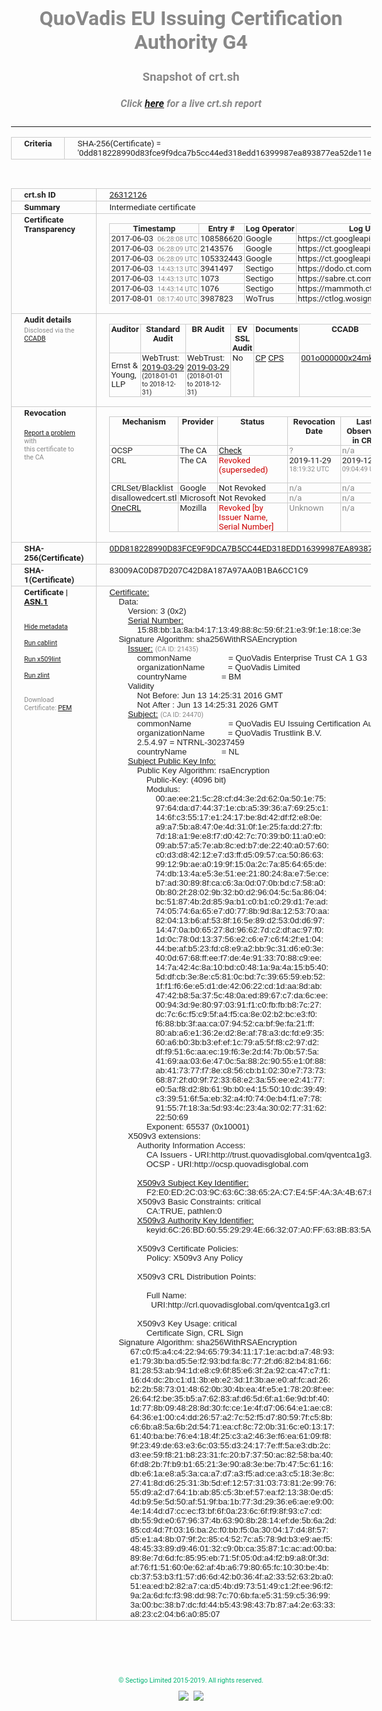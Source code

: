 # QuoVadis EU Issuing Certification Authority G4
### Snapshot of crt.sh
##### Click [here](https://crt.sh/?q=0DD818228990D83FCE9F9DCA7B5CC44ED318EDD16399987EA893877EA52DE11E) for a live crt.sh report

---
<!DOCTYPE HTML PUBLIC "-//W3C//DTD HTML 4.0 Transitional//EN">
<HTML>
<HEAD>
  <META http-equiv="Content-Type" content="text/html; charset=UTF-8">
  <TITLE>crt.sh | 0dd818228990d83fce9f9dca7b5cc44ed318edd16399987ea893877ea52de11e</TITLE>
  <META name="description" content="Free CT Log Certificate Search Tool from Sectigo (formerly Comodo CA)">
  <META name="keywords" content="crt.sh, CT, Certificate Transparency, Certificate Search, SSL Certificate, Sectigo, Comodo CA">
  <LINK href="//fonts.googleapis.com/css?family=Roboto+Mono|Roboto:400,400i,700,700i" rel="stylesheet">
  <STYLE type="text/css">
    a {
      white-space: nowrap;
    }
    body {
      color: #888888;
      font: 12pt Roboto, sans-serif;
      padding-top: 10px;
      text-align: center
    }
    form {
      margin: 0px
    }
    span {
      border-radius: 10px
    }
    span.heading {
      color: #888888;
      font: 12pt Roboto, sans-serif
    }
    span.title {
      background-color: #00B373;
      color: #FFFFFF;
      font: bold 18pt Roboto, sans-serif;
      padding: 0px 5px
    }
    span.text {
      color: #888888;
      font: 10pt Roboto, sans-serif
    }
    span.whiteongrey {
      background-color: #D9D9D6;
      color: #FFFFFF;
      font: bold 18pt Roboto, sans-serif;
      padding: 0px 5px
    }
    table {
      border-collapse: collapse;
      color: #222222;
      font: 10pt Roboto, sans-serif;
      margin-left: auto;
      margin-right: auto
    }
    table.options {
      border: none;
      margin-left: 10px
    }
    td, th {
      border: 1px solid #CCCCCC;
      padding: 0px 2px;
      text-align: left;
      vertical-align: top
    }
    td.outer, th.outer {
      border: 1px solid #CCCCCC;
      padding: 2px 20px;
      text-align: left
    }
    th.heading {
      color: #888888;
      font: bold italic 12pt Roboto, sans-serif;
      padding: 20px 0px 0px;
      text-align: center
    }
    th.options, td.options {
      border: none;
      vertical-align: middle
    }
    td.text {
      font: 10pt "Roboto Mono", sans-serif;
      padding: 2px 20px
    }
    td.heading {
      border: none;
      color: #888888;
      font: 12pt Roboto, sans-serif;
      padding-top: 20px;
      text-align: center
    }
    table.lint td, th {
      text-align: center
    }
    .button {
      background-color: #00B373;
      border-radius: 10px;
      color: #FFFFFF;
      font: bold 13pt Roboto, sans-serif
    }
    .copyright {
      font: 8pt Roboto, sans-serif;
      color: #00B373
    }
    .input {
      border: 1px solid #888888;
      font-weight: bold;
      text-align: center
    }
    .small {
      font: 8pt Roboto, sans-serif;
      color: #888888
    }
    .error {
      background-color: #FFDFDF;
      color: #CC0000;
      font-weight: bold
    }
    .fatal {
      background-color: #0000AA;
      color: #FFFFFF;
      font-weight: bold
    }
    .notice {
      background-color: #FFFFDF;
      color: #606000
    }
    .warning {
      background-color: #FFEFDF;
      color: #DF6000
    }
  </STYLE>
</HEAD>
<BODY>

<TABLE>
  <TR>
    <TH class="outer">Criteria</TH>
    <TD class="outer">SHA-256(Certificate) = '0dd818228990d83fce9f9dca7b5cc44ed318edd16399987ea893877ea52de11e'</TD>
  </TR>
</TABLE>
<BR>
<TABLE>
  <TR>
    <TH class="outer">crt.sh ID</TH>
    <TD class="outer"><A href="?id=26312126">26312126</A></TD>
  </TR>
  <TR>
    <TH class="outer">Summary</TH>
    <TD class="outer">Intermediate certificate</TD>
  </TR>
  <TR>
    <TH class="outer">Certificate<BR>Transparency</TH>
    <TD class="outer">
<TABLE class="options" style="margin-left:0px">
  <TR>
    <TH>Timestamp</TH>
    <TH>Entry #</TH>
    <TH>Log Operator</TH>
    <TH>Log URL</TH>
  </TR>
  <TR>
    <TD>2017-06-03&nbsp; <FONT class="small">06:28:08 UTC</FONT></TD>
    <TD>108586620</TD>
    <TD>Google</TD>
    <TD>https://ct.googleapis.com/pilot</TD>
  </TR>
  <TR>
    <TD>2017-06-03&nbsp; <FONT class="small">06:28:09 UTC</FONT></TD>
    <TD>2143576</TD>
    <TD>Google</TD>
    <TD>https://ct.googleapis.com/skydiver</TD>
  </TR>
  <TR>
    <TD>2017-06-03&nbsp; <FONT class="small">06:28:09 UTC</FONT></TD>
    <TD>105332443</TD>
    <TD>Google</TD>
    <TD>https://ct.googleapis.com/rocketeer</TD>
  </TR>
  <TR>
    <TD>2017-06-03&nbsp; <FONT class="small">14:43:13 UTC</FONT></TD>
    <TD>3941497</TD>
    <TD>Sectigo</TD>
    <TD>https://dodo.ct.comodo.com</TD>
  </TR>
  <TR>
    <TD>2017-06-03&nbsp; <FONT class="small">14:43:13 UTC</FONT></TD>
    <TD>1073</TD>
    <TD>Sectigo</TD>
    <TD>https://sabre.ct.comodo.com</TD>
  </TR>
  <TR>
    <TD>2017-06-03&nbsp; <FONT class="small">14:43:14 UTC</FONT></TD>
    <TD>1076</TD>
    <TD>Sectigo</TD>
    <TD>https://mammoth.ct.comodo.com</TD>
  </TR>
  <TR>
    <TD>2017-08-01&nbsp; <FONT class="small">08:17:40 UTC</FONT></TD>
    <TD>3987823</TD>
    <TD>WoTrus</TD>
    <TD>https://ctlog.wosign.com</TD>
  </TR>
</TABLE>
    </TD>
  </TR>
  <TR>
    <TH class="outer">Audit details<BR>
      <DIV class="small" style="padding-top:3px">Disclosed via the
        <A href="//ccadb-public.secure.force.com/mozilla/PublicAllIntermediateCerts" target="_blank">CCADB</A></DIV>
    </TH>
    <TD class="outer">
<TABLE class="options" style="margin-left:0px">
  <TR>
    <TH>Auditor</TH>
    <TH>Standard Audit</TH>
    <TH>BR Audit</TH>
    <TH>EV SSL Audit</TH>
    <TH>Documents</TH>
    <TH>CCADB</TH>
    <TH>Root Owner / Certificate</TH>
  </TR>
  <TR>
    <TD style="vertical-align:middle">Ernst & Young, LLP</TD>
    <TD>WebTrust:
      <A href="https://www.cpacanada.ca/generichandlers/CPACHandler.ashx?attachmentid=227627" target="_blank">2019-03-29</A>
      <BR><FONT style="font-size:8pt">(2018-01-01 to 2018-12-31)</FONT></TD>
    <TD>WebTrust:
      <A href="https://www.cpacanada.ca/generichandlers/CPACHandler.ashx?attachmentid=227628" target="_blank">2019-03-29</A>
      <BR><FONT style="font-size:8pt">(2018-01-01 to 2018-12-31)</FONT></TD>
    <TD>No    <TD>
      <A href="https://www.quovadisglobal.com/~/media/Files/Repository/QV_RCA1_RCA3_CPCPS_V4_25.ashx" target="blank">CP</A>
      <A href="https://www.quovadisglobal.com/~/media/Files/Repository/QV_RCA2_CPCPS_v2.5.ashx" target="blank">CPS</A>
    </TD>
    <TD><A href="//ccadb.force.com/001o000000x24mkAAA" target="_blank">001o000000x24mkAAA</A></TD>
    <TD><A href="/?id=8564337">QuoVadis</A></TD>
  </TR>
</TABLE>
    </TD>
  </TR>
  <TR>
    <TH class="outer">Revocation<BR><BR>
      <DIV class="small" style="padding-top:3px"><A href="?id=26312126&opt=problemreporting">Report a problem</A> with<BR>this certificate to the CA</DIV></TH>
    <TD class="outer">
      <TABLE class="options" style="margin-left:0px">
        <TR>
          <TH>Mechanism</TH>
          <TH>Provider</TH>
          <TH>Status</TH>
          <TH>Revocation Date</TH>
          <TH>Last Observed in CRL</TH>
          <TH>Last Checked <SPAN style="color:#CC0000;vertical-align:middle;font-size:70%;font-weight:normal">(Error)</SPAN></TH>
        </TR>
        <TR>
          <TD>OCSP</TD>
          <TD>The CA</TD>
          <TD><A href="?id=26312126&opt=ocsp">Check</A></TD>
          <TD><SPAN style="color:#888888">?</SPAN></TD>
          <TD><SPAN style="color:#888888">n/a</SPAN></TD>
          <TD><SPAN style="color:#888888">?</SPAN></TD>
        </TR>
        <TR>
          <TD>CRL</TD>
          <TD>The CA</TD>
          <TD><SPAN style="color:#CC0000">Revoked (superseded)</SPAN></TD><TD>2019-11-29&nbsp; <FONT class="small">18:19:32 UTC</FONT></TD><TD>2019-12-04&nbsp; <FONT class="small">09:04:49 UTC</FONT></TD><TD>2019-12-04&nbsp; <FONT class="small">17:05:19 UTC</FONT></TD>
        </TR>
        <TR>
          <TD>CRLSet/Blacklist</TD>
          <TD>Google</TD>
          <TD>Not Revoked</TD>
          <TD><SPAN style="color:#888888">n/a</SPAN></TD>
          <TD><SPAN style="color:#888888">n/a</SPAN></TD>
          <TD><SPAN style="color:#888888">n/a</SPAN></TD>
        </TR>
        <TR>
          <TD>disallowedcert.stl</TD>
          <TD>Microsoft</TD>
          <TD>Not Revoked</TD>
          <TD><SPAN style="color:#888888">n/a</SPAN></TD>
          <TD><SPAN style="color:#888888">n/a</SPAN></TD>
          <TD><SPAN style="color:#888888">n/a</SPAN></TD>
        </TR>
        <TR>
          <TD><A href="/mozilla-onecrl" target="_blank">OneCRL</A></TD>
          <TD>Mozilla</TD>
          <TD><SPAN style="color:#CC0000">Revoked [by Issuer Name, Serial Number]</SPAN></TD><TD><SPAN style="color:#888888">Unknown</SPAN></TD>
          <TD><SPAN style="color:#888888">n/a</SPAN></TD>
          <TD><SPAN style="color:#888888">n/a</SPAN></TD>
        </TR>
      </TABLE>
    </TD>
  </TR>
  <TR>
    <TH class="outer">SHA-256(Certificate)</TH>
    <TD class="outer"><A href="//censys.io/certificates/0dd818228990d83fce9f9dca7b5cc44ed318edd16399987ea893877ea52de11e">0DD818228990D83FCE9F9DCA7B5CC44ED318EDD16399987EA893877EA52DE11E</A></TD>
  </TR>
  <TR>
    <TH class="outer">SHA-1(Certificate)</TH>
    <TD class="outer">83009AC0D87D207C42D8A187A97AA0B1BA6CC1C9</TD>
  </TR>
  <TR>
    <TH class="outer">Certificate | <A href="?asn1=26312126">ASN.1</A>
      <SPAN class="small"><BR>
      <BR><BR><A href="?id=26312126&opt=nometadata">Hide metadata</A>
      <BR><BR><A href="?id=26312126&opt=cablint">Run cablint</A>
      <BR><BR><A href="?id=26312126&opt=x509lint">Run x509lint</A>
      <BR><BR><A href="?id=26312126&opt=zlint">Run zlint</A>
      <BR><BR><BR>Download Certificate: <A href="?d=26312126">PEM</A>
      </SPAN>
    </TH>
    <TD class="text"><A href="?d=26312126">Certificate:</A><BR>&nbsp;&nbsp;&nbsp;&nbsp;Data:<BR>&nbsp;&nbsp;&nbsp;&nbsp;&nbsp;&nbsp;&nbsp;&nbsp;Version:&nbsp;3&nbsp;(0x2)<BR>&nbsp;&nbsp;&nbsp;&nbsp;&nbsp;&nbsp;&nbsp;&nbsp;<A href="?serial=1588bb1a8ab4171349888c596f21e39f1e18ce3e">Serial&nbsp;Number:</A><BR>&nbsp;&nbsp;&nbsp;&nbsp;&nbsp;&nbsp;&nbsp;&nbsp;&nbsp;&nbsp;&nbsp;&nbsp;15:88:bb:1a:8a:b4:17:13:49:88:8c:59:6f:21:e3:9f:1e:18:ce:3e<BR>&nbsp;&nbsp;&nbsp;&nbsp;Signature&nbsp;Algorithm:&nbsp;sha256WithRSAEncryption<BR>&nbsp;&nbsp;&nbsp;&nbsp;&nbsp;&nbsp;&nbsp;&nbsp;<A href="?caid=21435">Issuer:</A> <SPAN class="small">(CA ID: 21435)</SPAN><BR>&nbsp;&nbsp;&nbsp;&nbsp;&nbsp;&nbsp;&nbsp;&nbsp;&nbsp;&nbsp;&nbsp;&nbsp;commonName&nbsp;&nbsp;&nbsp;&nbsp;&nbsp;&nbsp;&nbsp;&nbsp;&nbsp;&nbsp;&nbsp;&nbsp;&nbsp;&nbsp;&nbsp;&nbsp;=&nbsp;QuoVadis&nbsp;Enterprise&nbsp;Trust&nbsp;CA&nbsp;1&nbsp;G3<BR>&nbsp;&nbsp;&nbsp;&nbsp;&nbsp;&nbsp;&nbsp;&nbsp;&nbsp;&nbsp;&nbsp;&nbsp;organizationName&nbsp;&nbsp;&nbsp;&nbsp;&nbsp;&nbsp;&nbsp;&nbsp;&nbsp;&nbsp;=&nbsp;QuoVadis&nbsp;Limited<BR>&nbsp;&nbsp;&nbsp;&nbsp;&nbsp;&nbsp;&nbsp;&nbsp;&nbsp;&nbsp;&nbsp;&nbsp;countryName&nbsp;&nbsp;&nbsp;&nbsp;&nbsp;&nbsp;&nbsp;&nbsp;&nbsp;&nbsp;&nbsp;&nbsp;&nbsp;&nbsp;&nbsp;=&nbsp;BM<BR>&nbsp;&nbsp;&nbsp;&nbsp;&nbsp;&nbsp;&nbsp;&nbsp;Validity<BR>&nbsp;&nbsp;&nbsp;&nbsp;&nbsp;&nbsp;&nbsp;&nbsp;&nbsp;&nbsp;&nbsp;&nbsp;Not&nbsp;Before:&nbsp;Jun&nbsp;13&nbsp;14:25:31&nbsp;2016&nbsp;GMT<BR>&nbsp;&nbsp;&nbsp;&nbsp;&nbsp;&nbsp;&nbsp;&nbsp;&nbsp;&nbsp;&nbsp;&nbsp;Not&nbsp;After&nbsp;:&nbsp;Jun&nbsp;13&nbsp;14:25:31&nbsp;2026&nbsp;GMT<BR>&nbsp;&nbsp;&nbsp;&nbsp;&nbsp;&nbsp;&nbsp;&nbsp;<A href="?caid=24470">Subject:</A> <SPAN class="small">(CA ID: 24470)</SPAN><BR>&nbsp;&nbsp;&nbsp;&nbsp;&nbsp;&nbsp;&nbsp;&nbsp;&nbsp;&nbsp;&nbsp;&nbsp;commonName&nbsp;&nbsp;&nbsp;&nbsp;&nbsp;&nbsp;&nbsp;&nbsp;&nbsp;&nbsp;&nbsp;&nbsp;&nbsp;&nbsp;&nbsp;&nbsp;=&nbsp;QuoVadis&nbsp;EU&nbsp;Issuing&nbsp;Certification&nbsp;Authority&nbsp;G4<BR>&nbsp;&nbsp;&nbsp;&nbsp;&nbsp;&nbsp;&nbsp;&nbsp;&nbsp;&nbsp;&nbsp;&nbsp;organizationName&nbsp;&nbsp;&nbsp;&nbsp;&nbsp;&nbsp;&nbsp;&nbsp;&nbsp;&nbsp;=&nbsp;QuoVadis&nbsp;Trustlink&nbsp;B.V.<BR>&nbsp;&nbsp;&nbsp;&nbsp;&nbsp;&nbsp;&nbsp;&nbsp;&nbsp;&nbsp;&nbsp;&nbsp;2.5.4.97&nbsp;=&nbsp;NTRNL-30237459<BR>&nbsp;&nbsp;&nbsp;&nbsp;&nbsp;&nbsp;&nbsp;&nbsp;&nbsp;&nbsp;&nbsp;&nbsp;countryName&nbsp;&nbsp;&nbsp;&nbsp;&nbsp;&nbsp;&nbsp;&nbsp;&nbsp;&nbsp;&nbsp;&nbsp;&nbsp;&nbsp;&nbsp;=&nbsp;NL<BR>&nbsp;&nbsp;&nbsp;&nbsp;&nbsp;&nbsp;&nbsp;&nbsp;<A href="?spkisha256=37837317bcdb1d42c5922dc24bc3ce8559d456f9c434eb3b7103bffef1ac5772">Subject&nbsp;Public&nbsp;Key&nbsp;Info:</A><BR>&nbsp;&nbsp;&nbsp;&nbsp;&nbsp;&nbsp;&nbsp;&nbsp;&nbsp;&nbsp;&nbsp;&nbsp;Public&nbsp;Key&nbsp;Algorithm:&nbsp;rsaEncryption<BR>&nbsp;&nbsp;&nbsp;&nbsp;&nbsp;&nbsp;&nbsp;&nbsp;&nbsp;&nbsp;&nbsp;&nbsp;&nbsp;&nbsp;&nbsp;&nbsp;Public-Key:&nbsp;(4096&nbsp;bit)<BR>&nbsp;&nbsp;&nbsp;&nbsp;&nbsp;&nbsp;&nbsp;&nbsp;&nbsp;&nbsp;&nbsp;&nbsp;&nbsp;&nbsp;&nbsp;&nbsp;Modulus:<BR>&nbsp;&nbsp;&nbsp;&nbsp;&nbsp;&nbsp;&nbsp;&nbsp;&nbsp;&nbsp;&nbsp;&nbsp;&nbsp;&nbsp;&nbsp;&nbsp;&nbsp;&nbsp;&nbsp;&nbsp;00:ae:ee:21:5c:28:cf:d4:3e:2d:62:0a:50:1e:75:<BR>&nbsp;&nbsp;&nbsp;&nbsp;&nbsp;&nbsp;&nbsp;&nbsp;&nbsp;&nbsp;&nbsp;&nbsp;&nbsp;&nbsp;&nbsp;&nbsp;&nbsp;&nbsp;&nbsp;&nbsp;97:64:da:d7:44:37:1e:cb:a5:39:36:a7:69:25:c1:<BR>&nbsp;&nbsp;&nbsp;&nbsp;&nbsp;&nbsp;&nbsp;&nbsp;&nbsp;&nbsp;&nbsp;&nbsp;&nbsp;&nbsp;&nbsp;&nbsp;&nbsp;&nbsp;&nbsp;&nbsp;14:6f:c3:55:17:e1:24:17:be:8d:42:df:f2:e8:0e:<BR>&nbsp;&nbsp;&nbsp;&nbsp;&nbsp;&nbsp;&nbsp;&nbsp;&nbsp;&nbsp;&nbsp;&nbsp;&nbsp;&nbsp;&nbsp;&nbsp;&nbsp;&nbsp;&nbsp;&nbsp;a9:a7:5b:a8:47:0e:4d:31:0f:1e:25:fa:dd:27:fb:<BR>&nbsp;&nbsp;&nbsp;&nbsp;&nbsp;&nbsp;&nbsp;&nbsp;&nbsp;&nbsp;&nbsp;&nbsp;&nbsp;&nbsp;&nbsp;&nbsp;&nbsp;&nbsp;&nbsp;&nbsp;7d:18:a1:9e:e8:f7:d0:42:7c:70:39:b0:11:a0:e0:<BR>&nbsp;&nbsp;&nbsp;&nbsp;&nbsp;&nbsp;&nbsp;&nbsp;&nbsp;&nbsp;&nbsp;&nbsp;&nbsp;&nbsp;&nbsp;&nbsp;&nbsp;&nbsp;&nbsp;&nbsp;09:ab:57:a5:7e:ab:8c:ed:b7:de:22:40:a0:57:60:<BR>&nbsp;&nbsp;&nbsp;&nbsp;&nbsp;&nbsp;&nbsp;&nbsp;&nbsp;&nbsp;&nbsp;&nbsp;&nbsp;&nbsp;&nbsp;&nbsp;&nbsp;&nbsp;&nbsp;&nbsp;c0:d3:d8:42:12:e7:d3:ff:d5:09:57:ca:50:86:63:<BR>&nbsp;&nbsp;&nbsp;&nbsp;&nbsp;&nbsp;&nbsp;&nbsp;&nbsp;&nbsp;&nbsp;&nbsp;&nbsp;&nbsp;&nbsp;&nbsp;&nbsp;&nbsp;&nbsp;&nbsp;99:12:9b:ae:a0:19:9f:15:0a:2c:7a:85:64:65:de:<BR>&nbsp;&nbsp;&nbsp;&nbsp;&nbsp;&nbsp;&nbsp;&nbsp;&nbsp;&nbsp;&nbsp;&nbsp;&nbsp;&nbsp;&nbsp;&nbsp;&nbsp;&nbsp;&nbsp;&nbsp;74:db:13:4a:e5:3e:51:ee:21:80:24:8a:e7:5e:ce:<BR>&nbsp;&nbsp;&nbsp;&nbsp;&nbsp;&nbsp;&nbsp;&nbsp;&nbsp;&nbsp;&nbsp;&nbsp;&nbsp;&nbsp;&nbsp;&nbsp;&nbsp;&nbsp;&nbsp;&nbsp;b7:ad:30:89:8f:ca:c6:3a:0d:07:0b:bd:c7:58:a0:<BR>&nbsp;&nbsp;&nbsp;&nbsp;&nbsp;&nbsp;&nbsp;&nbsp;&nbsp;&nbsp;&nbsp;&nbsp;&nbsp;&nbsp;&nbsp;&nbsp;&nbsp;&nbsp;&nbsp;&nbsp;0b:80:2f:28:02:9b:32:b0:d2:96:04:5c:5a:86:04:<BR>&nbsp;&nbsp;&nbsp;&nbsp;&nbsp;&nbsp;&nbsp;&nbsp;&nbsp;&nbsp;&nbsp;&nbsp;&nbsp;&nbsp;&nbsp;&nbsp;&nbsp;&nbsp;&nbsp;&nbsp;bc:51:87:4b:2d:85:9a:b1:c0:b1:c0:29:d1:7e:ad:<BR>&nbsp;&nbsp;&nbsp;&nbsp;&nbsp;&nbsp;&nbsp;&nbsp;&nbsp;&nbsp;&nbsp;&nbsp;&nbsp;&nbsp;&nbsp;&nbsp;&nbsp;&nbsp;&nbsp;&nbsp;74:05:74:6a:65:e7:d0:77:8b:9d:8a:12:53:70:aa:<BR>&nbsp;&nbsp;&nbsp;&nbsp;&nbsp;&nbsp;&nbsp;&nbsp;&nbsp;&nbsp;&nbsp;&nbsp;&nbsp;&nbsp;&nbsp;&nbsp;&nbsp;&nbsp;&nbsp;&nbsp;82:04:13:b6:af:53:8f:16:5e:89:d2:53:0d:d6:97:<BR>&nbsp;&nbsp;&nbsp;&nbsp;&nbsp;&nbsp;&nbsp;&nbsp;&nbsp;&nbsp;&nbsp;&nbsp;&nbsp;&nbsp;&nbsp;&nbsp;&nbsp;&nbsp;&nbsp;&nbsp;14:47:0a:b0:65:27:8d:96:62:7d:c2:df:ac:97:f0:<BR>&nbsp;&nbsp;&nbsp;&nbsp;&nbsp;&nbsp;&nbsp;&nbsp;&nbsp;&nbsp;&nbsp;&nbsp;&nbsp;&nbsp;&nbsp;&nbsp;&nbsp;&nbsp;&nbsp;&nbsp;1d:0c:78:0d:13:37:56:e2:c6:e7:c6:f4:2f:e1:04:<BR>&nbsp;&nbsp;&nbsp;&nbsp;&nbsp;&nbsp;&nbsp;&nbsp;&nbsp;&nbsp;&nbsp;&nbsp;&nbsp;&nbsp;&nbsp;&nbsp;&nbsp;&nbsp;&nbsp;&nbsp;44:be:af:b5:23:fd:c8:e9:a2:bb:9c:31:d6:e0:3e:<BR>&nbsp;&nbsp;&nbsp;&nbsp;&nbsp;&nbsp;&nbsp;&nbsp;&nbsp;&nbsp;&nbsp;&nbsp;&nbsp;&nbsp;&nbsp;&nbsp;&nbsp;&nbsp;&nbsp;&nbsp;40:0d:67:68:ff:ee:f7:de:4e:91:33:70:88:c9:ee:<BR>&nbsp;&nbsp;&nbsp;&nbsp;&nbsp;&nbsp;&nbsp;&nbsp;&nbsp;&nbsp;&nbsp;&nbsp;&nbsp;&nbsp;&nbsp;&nbsp;&nbsp;&nbsp;&nbsp;&nbsp;14:7a:42:4c:8a:10:bd:c0:48:1a:9a:4a:15:b5:40:<BR>&nbsp;&nbsp;&nbsp;&nbsp;&nbsp;&nbsp;&nbsp;&nbsp;&nbsp;&nbsp;&nbsp;&nbsp;&nbsp;&nbsp;&nbsp;&nbsp;&nbsp;&nbsp;&nbsp;&nbsp;5d:df:cb:3e:8e:c5:81:0c:bd:7c:39:65:59:eb:52:<BR>&nbsp;&nbsp;&nbsp;&nbsp;&nbsp;&nbsp;&nbsp;&nbsp;&nbsp;&nbsp;&nbsp;&nbsp;&nbsp;&nbsp;&nbsp;&nbsp;&nbsp;&nbsp;&nbsp;&nbsp;1f:f1:f6:6e:e5:d1:de:42:06:22:cd:1d:aa:8d:ab:<BR>&nbsp;&nbsp;&nbsp;&nbsp;&nbsp;&nbsp;&nbsp;&nbsp;&nbsp;&nbsp;&nbsp;&nbsp;&nbsp;&nbsp;&nbsp;&nbsp;&nbsp;&nbsp;&nbsp;&nbsp;47:42:b8:5a:37:5c:48:0a:ed:89:67:c7:da:6c:ee:<BR>&nbsp;&nbsp;&nbsp;&nbsp;&nbsp;&nbsp;&nbsp;&nbsp;&nbsp;&nbsp;&nbsp;&nbsp;&nbsp;&nbsp;&nbsp;&nbsp;&nbsp;&nbsp;&nbsp;&nbsp;00:94:3d:9e:80:97:03:91:f1:c0:fb:fb:b8:7c:27:<BR>&nbsp;&nbsp;&nbsp;&nbsp;&nbsp;&nbsp;&nbsp;&nbsp;&nbsp;&nbsp;&nbsp;&nbsp;&nbsp;&nbsp;&nbsp;&nbsp;&nbsp;&nbsp;&nbsp;&nbsp;dc:7c:6c:f5:c9:5f:a4:f5:ca:8e:02:b2:bc:e3:f0:<BR>&nbsp;&nbsp;&nbsp;&nbsp;&nbsp;&nbsp;&nbsp;&nbsp;&nbsp;&nbsp;&nbsp;&nbsp;&nbsp;&nbsp;&nbsp;&nbsp;&nbsp;&nbsp;&nbsp;&nbsp;f6:88:bb:3f:aa:ca:07:94:52:ca:bf:9e:fa:21:ff:<BR>&nbsp;&nbsp;&nbsp;&nbsp;&nbsp;&nbsp;&nbsp;&nbsp;&nbsp;&nbsp;&nbsp;&nbsp;&nbsp;&nbsp;&nbsp;&nbsp;&nbsp;&nbsp;&nbsp;&nbsp;80:ab:a6:e1:36:2e:d2:8e:af:78:a3:dc:fd:e9:35:<BR>&nbsp;&nbsp;&nbsp;&nbsp;&nbsp;&nbsp;&nbsp;&nbsp;&nbsp;&nbsp;&nbsp;&nbsp;&nbsp;&nbsp;&nbsp;&nbsp;&nbsp;&nbsp;&nbsp;&nbsp;60:a6:b0:3b:b3:ef:ef:1c:79:a5:5f:f8:c2:97:d2:<BR>&nbsp;&nbsp;&nbsp;&nbsp;&nbsp;&nbsp;&nbsp;&nbsp;&nbsp;&nbsp;&nbsp;&nbsp;&nbsp;&nbsp;&nbsp;&nbsp;&nbsp;&nbsp;&nbsp;&nbsp;df:f9:51:6c:aa:ec:19:f6:3e:2d:f4:7b:0b:57:5a:<BR>&nbsp;&nbsp;&nbsp;&nbsp;&nbsp;&nbsp;&nbsp;&nbsp;&nbsp;&nbsp;&nbsp;&nbsp;&nbsp;&nbsp;&nbsp;&nbsp;&nbsp;&nbsp;&nbsp;&nbsp;41:69:aa:03:6e:47:0c:5a:88:2c:90:55:e1:0f:88:<BR>&nbsp;&nbsp;&nbsp;&nbsp;&nbsp;&nbsp;&nbsp;&nbsp;&nbsp;&nbsp;&nbsp;&nbsp;&nbsp;&nbsp;&nbsp;&nbsp;&nbsp;&nbsp;&nbsp;&nbsp;ab:41:73:77:f7:8e:c8:56:cb:b1:02:30:e7:73:73:<BR>&nbsp;&nbsp;&nbsp;&nbsp;&nbsp;&nbsp;&nbsp;&nbsp;&nbsp;&nbsp;&nbsp;&nbsp;&nbsp;&nbsp;&nbsp;&nbsp;&nbsp;&nbsp;&nbsp;&nbsp;68:87:2f:d0:9f:72:33:68:e2:3a:55:ee:e2:41:77:<BR>&nbsp;&nbsp;&nbsp;&nbsp;&nbsp;&nbsp;&nbsp;&nbsp;&nbsp;&nbsp;&nbsp;&nbsp;&nbsp;&nbsp;&nbsp;&nbsp;&nbsp;&nbsp;&nbsp;&nbsp;e0:5a:f8:d2:8b:61:9b:b0:e4:15:50:10:dc:39:49:<BR>&nbsp;&nbsp;&nbsp;&nbsp;&nbsp;&nbsp;&nbsp;&nbsp;&nbsp;&nbsp;&nbsp;&nbsp;&nbsp;&nbsp;&nbsp;&nbsp;&nbsp;&nbsp;&nbsp;&nbsp;c3:39:51:6f:5a:eb:32:a4:f0:74:0e:b4:f1:e7:78:<BR>&nbsp;&nbsp;&nbsp;&nbsp;&nbsp;&nbsp;&nbsp;&nbsp;&nbsp;&nbsp;&nbsp;&nbsp;&nbsp;&nbsp;&nbsp;&nbsp;&nbsp;&nbsp;&nbsp;&nbsp;91:55:7f:18:3a:5d:93:4c:23:4a:30:02:77:31:62:<BR>&nbsp;&nbsp;&nbsp;&nbsp;&nbsp;&nbsp;&nbsp;&nbsp;&nbsp;&nbsp;&nbsp;&nbsp;&nbsp;&nbsp;&nbsp;&nbsp;&nbsp;&nbsp;&nbsp;&nbsp;22:50:69<BR>&nbsp;&nbsp;&nbsp;&nbsp;&nbsp;&nbsp;&nbsp;&nbsp;&nbsp;&nbsp;&nbsp;&nbsp;&nbsp;&nbsp;&nbsp;&nbsp;Exponent:&nbsp;65537&nbsp;(0x10001)<BR>&nbsp;&nbsp;&nbsp;&nbsp;&nbsp;&nbsp;&nbsp;&nbsp;X509v3&nbsp;extensions:<BR>&nbsp;&nbsp;&nbsp;&nbsp;&nbsp;&nbsp;&nbsp;&nbsp;&nbsp;&nbsp;&nbsp;&nbsp;Authority&nbsp;Information&nbsp;Access:&nbsp;<BR>&nbsp;&nbsp;&nbsp;&nbsp;&nbsp;&nbsp;&nbsp;&nbsp;&nbsp;&nbsp;&nbsp;&nbsp;&nbsp;&nbsp;&nbsp;&nbsp;CA&nbsp;Issuers&nbsp;-&nbsp;URI:http://trust.quovadisglobal.com/qventca1g3.crt<BR>&nbsp;&nbsp;&nbsp;&nbsp;&nbsp;&nbsp;&nbsp;&nbsp;&nbsp;&nbsp;&nbsp;&nbsp;&nbsp;&nbsp;&nbsp;&nbsp;OCSP&nbsp;-&nbsp;URI:http://ocsp.quovadisglobal.com<BR><BR>&nbsp;&nbsp;&nbsp;&nbsp;&nbsp;&nbsp;&nbsp;&nbsp;&nbsp;&nbsp;&nbsp;&nbsp;<A href="?ski=f2e0ed2c039c636c38652ac7e45f4a3a4b678d88">X509v3&nbsp;Subject&nbsp;Key&nbsp;Identifier:</A><BR>&nbsp;&nbsp;&nbsp;&nbsp;&nbsp;&nbsp;&nbsp;&nbsp;&nbsp;&nbsp;&nbsp;&nbsp;&nbsp;&nbsp;&nbsp;&nbsp;F2:E0:ED:2C:03:9C:63:6C:38:65:2A:C7:E4:5F:4A:3A:4B:67:8D:88<BR>&nbsp;&nbsp;&nbsp;&nbsp;&nbsp;&nbsp;&nbsp;&nbsp;&nbsp;&nbsp;&nbsp;&nbsp;X509v3&nbsp;Basic&nbsp;Constraints:&nbsp;critical<BR>&nbsp;&nbsp;&nbsp;&nbsp;&nbsp;&nbsp;&nbsp;&nbsp;&nbsp;&nbsp;&nbsp;&nbsp;&nbsp;&nbsp;&nbsp;&nbsp;CA:TRUE,&nbsp;pathlen:0<BR>&nbsp;&nbsp;&nbsp;&nbsp;&nbsp;&nbsp;&nbsp;&nbsp;&nbsp;&nbsp;&nbsp;&nbsp;<A href="?ski=6c26bd605529294e663207a0ff638b835a4b34c6">X509v3&nbsp;Authority&nbsp;Key&nbsp;Identifier:</A><BR>&nbsp;&nbsp;&nbsp;&nbsp;&nbsp;&nbsp;&nbsp;&nbsp;&nbsp;&nbsp;&nbsp;&nbsp;&nbsp;&nbsp;&nbsp;&nbsp;keyid:6C:26:BD:60:55:29:29:4E:66:32:07:A0:FF:63:8B:83:5A:4B:34:C6<BR><BR>&nbsp;&nbsp;&nbsp;&nbsp;&nbsp;&nbsp;&nbsp;&nbsp;&nbsp;&nbsp;&nbsp;&nbsp;X509v3&nbsp;Certificate&nbsp;Policies:&nbsp;<BR>&nbsp;&nbsp;&nbsp;&nbsp;&nbsp;&nbsp;&nbsp;&nbsp;&nbsp;&nbsp;&nbsp;&nbsp;&nbsp;&nbsp;&nbsp;&nbsp;Policy:&nbsp;X509v3&nbsp;Any&nbsp;Policy<BR><BR>&nbsp;&nbsp;&nbsp;&nbsp;&nbsp;&nbsp;&nbsp;&nbsp;&nbsp;&nbsp;&nbsp;&nbsp;X509v3&nbsp;CRL&nbsp;Distribution&nbsp;Points:&nbsp;<BR><BR>&nbsp;&nbsp;&nbsp;&nbsp;&nbsp;&nbsp;&nbsp;&nbsp;&nbsp;&nbsp;&nbsp;&nbsp;&nbsp;&nbsp;&nbsp;&nbsp;Full&nbsp;Name:<BR>&nbsp;&nbsp;&nbsp;&nbsp;&nbsp;&nbsp;&nbsp;&nbsp;&nbsp;&nbsp;&nbsp;&nbsp;&nbsp;&nbsp;&nbsp;&nbsp;&nbsp;&nbsp;URI:http://crl.quovadisglobal.com/qventca1g3.crl<BR><BR>&nbsp;&nbsp;&nbsp;&nbsp;&nbsp;&nbsp;&nbsp;&nbsp;&nbsp;&nbsp;&nbsp;&nbsp;X509v3&nbsp;Key&nbsp;Usage:&nbsp;critical<BR>&nbsp;&nbsp;&nbsp;&nbsp;&nbsp;&nbsp;&nbsp;&nbsp;&nbsp;&nbsp;&nbsp;&nbsp;&nbsp;&nbsp;&nbsp;&nbsp;Certificate&nbsp;Sign,&nbsp;CRL&nbsp;Sign<BR>&nbsp;&nbsp;&nbsp;&nbsp;Signature&nbsp;Algorithm:&nbsp;sha256WithRSAEncryption<BR>&nbsp;&nbsp;&nbsp;&nbsp;&nbsp;&nbsp;&nbsp;&nbsp;&nbsp;67:c0:f5:a4:c4:22:94:65:79:34:11:17:1e:ac:bd:a7:48:93:<BR>&nbsp;&nbsp;&nbsp;&nbsp;&nbsp;&nbsp;&nbsp;&nbsp;&nbsp;e1:79:3b:ba:d5:5e:f2:93:bd:fa:8c:77:2f:d6:82:b4:81:66:<BR>&nbsp;&nbsp;&nbsp;&nbsp;&nbsp;&nbsp;&nbsp;&nbsp;&nbsp;81:28:53:ab:94:1d:e8:c9:6f:85:e6:3f:2a:92:ca:47:c7:f1:<BR>&nbsp;&nbsp;&nbsp;&nbsp;&nbsp;&nbsp;&nbsp;&nbsp;&nbsp;16:d4:dc:2b:c1:d1:3b:eb:e2:3d:1f:3b:ae:e0:af:fc:ad:26:<BR>&nbsp;&nbsp;&nbsp;&nbsp;&nbsp;&nbsp;&nbsp;&nbsp;&nbsp;b2:2b:58:73:01:48:62:0b:30:4b:ea:4f:e5:e1:78:20:8f:ee:<BR>&nbsp;&nbsp;&nbsp;&nbsp;&nbsp;&nbsp;&nbsp;&nbsp;&nbsp;26:64:f2:be:35:b5:a7:62:83:af:d6:5d:6f:a1:6e:9d:bf:40:<BR>&nbsp;&nbsp;&nbsp;&nbsp;&nbsp;&nbsp;&nbsp;&nbsp;&nbsp;1d:77:8b:09:48:28:8d:30:fc:ce:1e:4f:d7:06:64:e1:ae:c8:<BR>&nbsp;&nbsp;&nbsp;&nbsp;&nbsp;&nbsp;&nbsp;&nbsp;&nbsp;64:36:e1:00:c4:dd:26:57:a2:7c:52:f5:d7:80:59:7f:c5:8b:<BR>&nbsp;&nbsp;&nbsp;&nbsp;&nbsp;&nbsp;&nbsp;&nbsp;&nbsp;c6:6b:a8:5a:6b:2d:54:71:ea:cf:8c:72:0b:31:6c:e0:13:17:<BR>&nbsp;&nbsp;&nbsp;&nbsp;&nbsp;&nbsp;&nbsp;&nbsp;&nbsp;61:40:ba:be:76:e4:18:4f:25:c3:a2:46:3e:f6:ea:61:09:f8:<BR>&nbsp;&nbsp;&nbsp;&nbsp;&nbsp;&nbsp;&nbsp;&nbsp;&nbsp;9f:23:49:de:63:e3:6c:03:55:d3:24:17:7e:ff:5a:e3:db:2c:<BR>&nbsp;&nbsp;&nbsp;&nbsp;&nbsp;&nbsp;&nbsp;&nbsp;&nbsp;d3:ee:59:f8:21:b8:23:31:fc:20:b7:37:50:ac:82:58:ba:40:<BR>&nbsp;&nbsp;&nbsp;&nbsp;&nbsp;&nbsp;&nbsp;&nbsp;&nbsp;6f:d8:2b:7f:b9:b1:65:21:3e:90:a8:3e:be:7b:47:5c:61:16:<BR>&nbsp;&nbsp;&nbsp;&nbsp;&nbsp;&nbsp;&nbsp;&nbsp;&nbsp;db:e6:1a:e8:a5:3a:ca:a7:d7:a3:f5:ad:ce:a3:c5:18:3e:8c:<BR>&nbsp;&nbsp;&nbsp;&nbsp;&nbsp;&nbsp;&nbsp;&nbsp;&nbsp;27:41:8d:d6:25:31:3b:5d:ef:12:57:31:03:73:81:2e:99:76:<BR>&nbsp;&nbsp;&nbsp;&nbsp;&nbsp;&nbsp;&nbsp;&nbsp;&nbsp;55:d9:a2:d7:64:1b:ab:85:c5:3b:ef:57:ea:f2:13:38:0e:d5:<BR>&nbsp;&nbsp;&nbsp;&nbsp;&nbsp;&nbsp;&nbsp;&nbsp;&nbsp;4d:b9:5e:5d:50:af:51:9f:ba:1b:77:3d:29:36:e6:ae:e9:00:<BR>&nbsp;&nbsp;&nbsp;&nbsp;&nbsp;&nbsp;&nbsp;&nbsp;&nbsp;4e:14:4d:d7:cc:ec:f3:bf:6f:0a:23:6c:6f:f9:8f:93:c7:cd:<BR>&nbsp;&nbsp;&nbsp;&nbsp;&nbsp;&nbsp;&nbsp;&nbsp;&nbsp;db:55:9d:e0:67:96:37:4b:63:90:8b:28:14:ef:de:5b:6a:2d:<BR>&nbsp;&nbsp;&nbsp;&nbsp;&nbsp;&nbsp;&nbsp;&nbsp;&nbsp;85:cd:4d:7f:03:16:ba:2c:f0:bb:f5:0a:30:04:17:d4:8f:57:<BR>&nbsp;&nbsp;&nbsp;&nbsp;&nbsp;&nbsp;&nbsp;&nbsp;&nbsp;d5:e1:a4:8b:07:9f:2c:85:c4:52:7c:a5:78:9d:b3:e9:ae:f5:<BR>&nbsp;&nbsp;&nbsp;&nbsp;&nbsp;&nbsp;&nbsp;&nbsp;&nbsp;48:45:33:89:d9:46:01:32:c9:0b:ca:35:87:1c:ac:ad:00:ba:<BR>&nbsp;&nbsp;&nbsp;&nbsp;&nbsp;&nbsp;&nbsp;&nbsp;&nbsp;89:8e:7d:6d:fc:85:95:eb:71:5f:05:0d:a4:f2:b9:a8:0f:3d:<BR>&nbsp;&nbsp;&nbsp;&nbsp;&nbsp;&nbsp;&nbsp;&nbsp;&nbsp;af:76:f1:51:60:0e:62:af:4b:a6:79:80:65:fc:10:30:be:4b:<BR>&nbsp;&nbsp;&nbsp;&nbsp;&nbsp;&nbsp;&nbsp;&nbsp;&nbsp;cb:37:53:b3:f1:57:d6:6d:42:b0:36:4f:a2:33:52:63:2b:a0:<BR>&nbsp;&nbsp;&nbsp;&nbsp;&nbsp;&nbsp;&nbsp;&nbsp;&nbsp;51:ea:ed:b2:82:a7:ca:d5:4b:d9:73:51:49:c1:2f:ee:96:f2:<BR>&nbsp;&nbsp;&nbsp;&nbsp;&nbsp;&nbsp;&nbsp;&nbsp;&nbsp;9a:2a:6d:fc:f3:98:dd:98:7c:70:6b:fa:e5:31:59:c5:36:99:<BR>&nbsp;&nbsp;&nbsp;&nbsp;&nbsp;&nbsp;&nbsp;&nbsp;&nbsp;3a:00:bc:38:b7:dc:fd:44:b5:43:98:43:7b:87:a4:2e:63:33:<BR>&nbsp;&nbsp;&nbsp;&nbsp;&nbsp;&nbsp;&nbsp;&nbsp;&nbsp;a8:23:c2:04:b6:a0:85:07<BR>    </TD>
  </TR>
</TABLE>

  <BR><BR><BR>

  <P class="copyright">&copy; Sectigo Limited 2015-2019. All rights reserved.</P>
  <DIV>
    <A href="https://sectigo.com/"><IMG src="/sectigo_s.png"></A>
    &nbsp;<A href="https://github.com/crtsh"><IMG src="/GitHub-Mark-32px.png"></A>
  </DIV>
</BODY>
</HTML>
